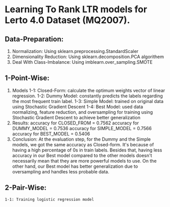 # Learning To Rank LTR models for Lerto 4.0 Dataset (MQ2007).


## Data-Preparation:
1. Normalization: Using sklearn.preprocessing.StandardScaler
2. Dimensionality Reduction: Using sklearn.decomposition.PCA algorithem
3. Deal With Class-Imbalance: Using imblearn.over_sampling.SMOTE 

## 1-Point-Wise:
1. Models
    1-1: Closed-Form: calculate the optimum weights vector of linear regression.
    1-2: Dummy Model: constantly predicts the labels regarding the most frequent train label.
    1-3: Simple Model: trained on original data using Stochastic Gradient Descent
    1-4: Best Model: used data normalizing, feature reduction, and oversampling for training using Stochastic Gradient Descent to achieve better generalization
2. Results:
    accuracy for CLOSED_FROM = 0.7562
    accuracy for DUMMY_MODEL = 0.7536
    accuracy for SIMPLE_MODEL = 0.7566
    accuracy for BEST_MODEL = 0.5406
3. Conclusion:
    At the evaluation step, for the Dummy and the Simple models, we got the same accuracy as Closed-form. It's because of having a high percentage of 0s in train labels. Besides that, having less accuracy in our Best model compared to the other models doesn't necessarily mean that they are more powerful models to use. On the other hand, our Best model has better generalization due to oversampling and handles less probable data.
    

## 2-Pair-Wise:
    1-1: Training logistic regression model
